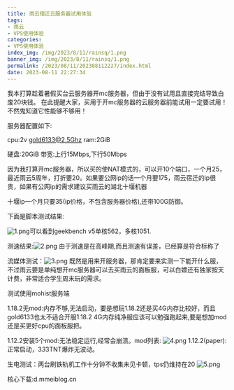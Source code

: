 ```yaml
---
title: 雨云宿迁云服务器试用体验
tags: 
- 雨云
- VPS使用体验
categories: 
- VPS使用体验
index_img: /img/2023/8/11/rainsq/1.png
banner_img: /img/2023/8/11/rainsq/1.png
permalink: /2023/08/11/202308112227/index.html
date: 2023-08-11 22:27:34
---
```

我本打算趁着暑假买台云服务器开mc服务器，但由于没有试用且直接完结导致白废20块钱。
在此提醒大家，买用于开mc服务器的云服务器前能试用一定要试用！不然鬼知道它性能够不够用！

服务器配置如下:

cpu:2v gold6133@2.5Ghz      ram:2GiB

硬盘:20GiB        带宽:上行15Mbps,下行50Mbps

因为我打算开mc服务器，所以买的使NAT模式的，可以开10个端口，一个月25，最近雨云5周年，打折要20。如果要公网ip的话一个月要175，雨云宿迁的ip很贵，如果有公网ip的需求建议买雨云的湖北十堰机器

十堰ip一个月只要35(ip价格，不包含服务器价格),还带100G防御。

下面是脚本测试结果:

![1.png](/img/2023/8/11/rainsq/1.png)可以看到geekbench v5单核562，多核1051.

测速结果:![2.png](/img/2023/8/11/rainsq/2.png)
由于测速是在高峰期,而且测速有误差，已经算是符合标称了

流媒体测试：![3.png](/img/2023/8/11/rainsq/3.png)
既然是用来开服务器，那肯定要来实测一下能开什么服，不过雨云要是单纯想开mc服务器可以去买雨云的面板服，可以白嫖还有独家按天计费，非常适合学生周末玩的需求。

测试使用mohist服务端

1.18.2无mod:内存不够,无法启动，要是想玩1.18.2还是买4G内存比较好，而且gold6133也太不适合开服1.18.2 4G内存纯净服应该可以勉强跑起来,要是想加mod还是买更好cpu的面板服把。

1.12.2安装5个mod:无法稳定运行,经常会崩溃。mod列表:
![4.png](/img/2023/8/11/rainsq/4.png)
1.12.2(paper):正常启动，3*3*3TNT爆炸无波动。

生电测试：两台刷铁轨机工作十分钟不收集未见卡顿，tps仍维持在20
![5.png](/img/2023/8/11/rainsq/5.png)

核心下载:d.mmeiblog.cn